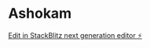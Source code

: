 # Ashokam

[Edit in StackBlitz next generation editor ⚡️](https://stackblitz.com/~/github.com/RabiBoltLovable/Ashokam)
